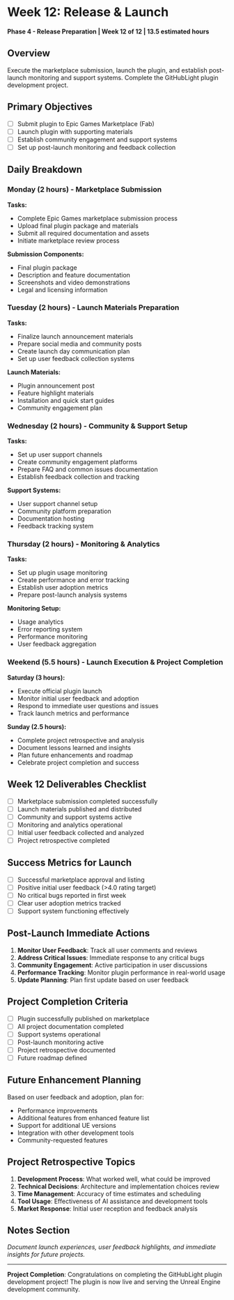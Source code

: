 # Week 12: Release & Launch
**Phase 4 - Release Preparation | Week 12 of 12 | 13.5 estimated hours**

## Overview
Execute the marketplace submission, launch the plugin, and establish post-launch monitoring and support systems. Complete the GitHubLight plugin development project.

## Primary Objectives
- [ ] Submit plugin to Epic Games Marketplace (Fab)
- [ ] Launch plugin with supporting materials
- [ ] Establish community engagement and support systems
- [ ] Set up post-launch monitoring and feedback collection

## Daily Breakdown

### Monday (2 hours) - Marketplace Submission
**Tasks:**
- Complete Epic Games marketplace submission process
- Upload final plugin package and materials
- Submit all required documentation and assets
- Initiate marketplace review process

**Submission Components:**
- Final plugin package
- Description and feature documentation
- Screenshots and video demonstrations
- Legal and licensing information

### Tuesday (2 hours) - Launch Materials Preparation
**Tasks:**
- Finalize launch announcement materials
- Prepare social media and community posts
- Create launch day communication plan
- Set up user feedback collection systems

**Launch Materials:**
- Plugin announcement post
- Feature highlight materials
- Installation and quick start guides
- Community engagement plan

### Wednesday (2 hours) - Community & Support Setup
**Tasks:**
- Set up user support channels
- Create community engagement platforms
- Prepare FAQ and common issues documentation
- Establish feedback collection and tracking

**Support Systems:**
- User support channel setup
- Community platform preparation
- Documentation hosting
- Feedback tracking system

### Thursday (2 hours) - Monitoring & Analytics
**Tasks:**
- Set up plugin usage monitoring
- Create performance and error tracking
- Establish user adoption metrics
- Prepare post-launch analysis systems

**Monitoring Setup:**
- Usage analytics
- Error reporting system
- Performance monitoring
- User feedback aggregation

### Weekend (5.5 hours) - Launch Execution & Project Completion
**Saturday (3 hours):**
- Execute official plugin launch
- Monitor initial user feedback and adoption
- Respond to immediate user questions and issues
- Track launch metrics and performance

**Sunday (2.5 hours):**
- Complete project retrospective and analysis
- Document lessons learned and insights
- Plan future enhancements and roadmap
- Celebrate project completion and success

## Week 12 Deliverables Checklist
- [ ] Marketplace submission completed successfully
- [ ] Launch materials published and distributed
- [ ] Community and support systems active
- [ ] Monitoring and analytics operational
- [ ] Initial user feedback collected and analyzed
- [ ] Project retrospective completed

## Success Metrics for Launch
- [ ] Successful marketplace approval and listing
- [ ] Positive initial user feedback (>4.0 rating target)
- [ ] No critical bugs reported in first week
- [ ] Clear user adoption metrics tracked
- [ ] Support system functioning effectively

## Post-Launch Immediate Actions
1. **Monitor User Feedback**: Track all user comments and reviews
2. **Address Critical Issues**: Immediate response to any critical bugs
3. **Community Engagement**: Active participation in user discussions
4. **Performance Tracking**: Monitor plugin performance in real-world usage
5. **Update Planning**: Plan first update based on user feedback

## Project Completion Criteria
- [ ] Plugin successfully published on marketplace
- [ ] All project documentation completed
- [ ] Support systems operational
- [ ] Post-launch monitoring active
- [ ] Project retrospective documented
- [ ] Future roadmap defined

## Future Enhancement Planning
Based on user feedback and adoption, plan for:
- Performance improvements
- Additional features from enhanced feature list
- Support for additional UE versions
- Integration with other development tools
- Community-requested features

## Project Retrospective Topics
1. **Development Process**: What worked well, what could be improved
2. **Technical Decisions**: Architecture and implementation choices review
3. **Time Management**: Accuracy of time estimates and scheduling
4. **Tool Usage**: Effectiveness of AI assistance and development tools
5. **Market Response**: Initial user reception and feedback analysis

## Notes Section
*Document launch experiences, user feedback highlights, and immediate insights for future projects.*

---
**Project Completion**: Congratulations on completing the GitHubLight plugin development project! The plugin is now live and serving the Unreal Engine development community.
